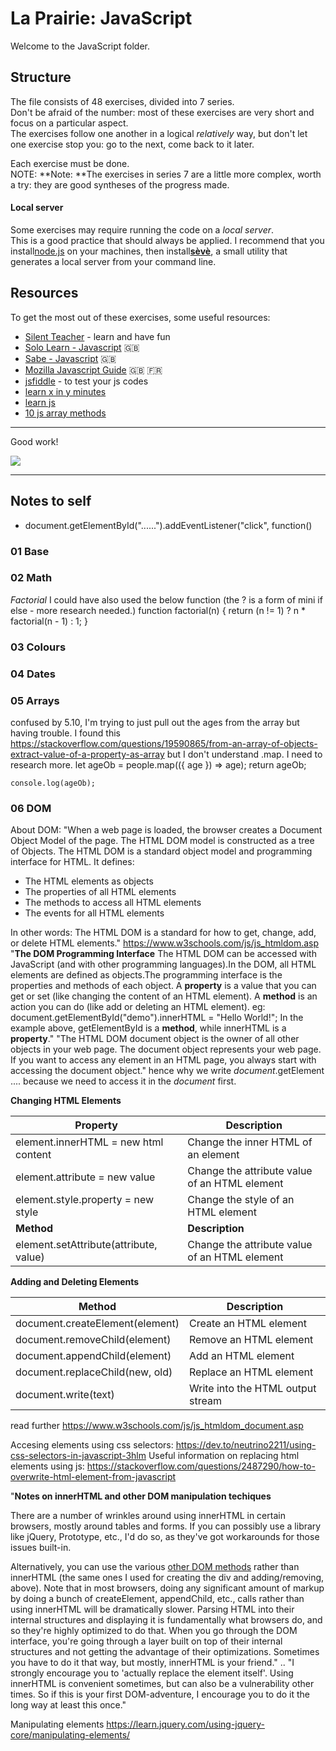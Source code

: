 # La Prairie: JavaScript

Welcome to the JavaScript folder.

## Structure

The file consists of 48 exercises, divided into 7 series.  
Don't be afraid of the number: most of these exercises are very short and focus on a particular aspect.  
The exercises follow one another in a logical _relatively_ way, but don't let one exercise stop you: go to the next, come back to it later.

Each exercise must be done.  
NOTE: **Note: **The exercises in series 7 are a little more complex, worth a try: they are good syntheses of the progress made.

#### Local server

Some exercises may require running the code on a _local server_.  
This is a good practice that should always be applied. I recommend that you install[node.js](https://nodejs.org/en/) on your machines, then install[**sèvè**](https://github.com/leny/seve), a small utility that generates a local server from your command line.

## Resources

To get the most out of these exercises, some useful resources:

- [Silent Teacher](http://silentteacher.toxicode.fr/) - learn and have fun
- [Solo Learn - Javascript](https://www.sololearn.com/Course/JavaScript/) :uk:
- [Sabe - Javascript](https://sabe.io/classes/javascript) :uk:
- [Mozilla Javascript Guide](https://developer.mozilla.org/fr/docs/Web/JavaScript/Guide/Apropos) :uk: :fr:
- [jsfiddle](https://jsfiddle.net/) - to test your js codes
- [learn x in y minutes](https://learnxinyminutes.com/docs/javascript/)
- [learn js](http://www.learn-js.org/)
- [10 js array methods](https://dev.to/frugencefidel/10-javascript-array-methods-you-should-know-4lk3)

* * *

Good work!

![](https://media.giphy.com/media/xT9DPPqwOCoxi3ASWc/giphy.gif)



***
## Notes to self

* document.getElementById("......").addEventListener("click", function() 

### 01 Base

### 02 Math 

*Factorial*
I could have also used the below function (the ? is a form of mini if else - more research needed.)
function factorial(n) {
    return (n != 1) ? n * factorial(n - 1) : 1;
}



### 03 Colours

### 04 Dates

### 05 Arrays

confused by 5.10, I'm trying to just pull out the ages from the array but having trouble. I found this 
https://stackoverflow.com/questions/19590865/from-an-array-of-objects-extract-value-of-a-property-as-array
but I don't understand .map. I need to research more.
    let ageOb = people.map(({ age }) => age);
    return ageOb;

    console.log(ageOb);




### 06 DOM

About DOM: "When a web page is loaded, the browser creates a Document Object Model of the page. The HTML DOM model is constructed as a tree of Objects.
The HTML DOM is a standard object model and programming interface for HTML. It defines:
* The HTML elements as objects
* The properties of all HTML elements
* The methods to access all HTML elements
* The events for all HTML elements

In other words: The HTML DOM is a standard for how to get, change, add, or delete HTML elements." https://www.w3schools.com/js/js_htmldom.asp
"**The DOM Programming Interface**
The HTML DOM can be accessed with JavaScript (and with other programming languages).In the DOM, all HTML elements are defined as objects.The programming interface is the properties and methods of each object.
A **property** is a value that you can get or set (like changing the content of an HTML element).
A **method** is an action you can do (like add or deleting an HTML element).
eg: document.getElementById("demo").innerHTML = "Hello World!";
In the example above, getElementById is a **method**, while innerHTML is a **property**."
"The HTML DOM document object is the owner of all other objects in your web page. The document object represents your web page. If you want to access any element in an HTML page, you always start with accessing the document object." hence why we write *document*.getElement .... because we need to access it in the *document* first.

**Changing HTML Elements**

| Property      | Description |
| ----------- | ----------- |
| element.innerHTML =  new html content    | Change the inner HTML of an element     |
| element.attribute = new value  | Change the attribute value of an HTML element      |
| element.style.property = new style  |  Change the style of an HTML element   |
| **Method**  |  **Description**   |
| element.setAttribute(attribute, value)  |  Change the attribute value of an HTML element |





**Adding and Deleting Elements**

| Method | Description  |
| ----------- | ----------- |
| document.createElement(element) | Create an HTML element |
| document.removeChild(element) | Remove an HTML element |
| document.appendChild(element) | Add an HTML element |
| document.replaceChild(new, old) | Replace an HTML element |
| document.write(text)  | Write into the HTML output stream |


read further https://www.w3schools.com/js/js_htmldom_document.asp
	

Accesing elements using css selectors: https://dev.to/neutrino2211/using-css-selectors-in-javascript-3hlm 
Useful information on replacing html elements using js: https://stackoverflow.com/questions/2487290/how-to-overwrite-html-element-from-javascript

"**Notes on innerHTML and other DOM manipulation techiques**

There are a number of wrinkles around using innerHTML in certain browsers, mostly around tables and forms. If you can possibly use a library like jQuery, Prototype, etc., I'd do so, as they've got workarounds for those issues built-in.

Alternatively, you can use the various [other DOM methods](https://www.w3.org/TR/DOM-Level-2-Core/core.html#ID-1950641247) rather than innerHTML (the same ones I used for creating the div and adding/removing, above). Note that in most browsers, doing any significant amount of markup by doing a bunch of createElement, appendChild, etc., calls rather than using innerHTML will be dramatically slower. Parsing HTML into their internal structures and displaying it is fundamentally what browsers do, and so they're highly optimized to do that. When you go through the DOM interface, you're going through a layer built on top of their internal structures and not getting the advantage of their optimizations. Sometimes you have to do it that way, but mostly, innerHTML is your friend." .. "I strongly encourage you to 'actually replace the element itself'. Using innerHTML is convenient sometimes, but can also be a vulnerability other times. So if this is your first DOM-adventure, I encourage you to do it the long way at least this once."


Manipulating elements https://learn.jquery.com/using-jquery-core/manipulating-elements/
